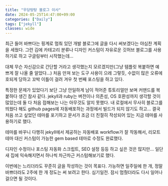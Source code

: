 ```yaml
---
title: "우당탕탕 블로그 이사"
date: 2024-05-25T14:47:00+09:00
categories: ["Daily"]
tags: ["jekyll"]
classes: wide
---
```


최근 들어 바쁘다는 핑계로 멈춰 있던 개발 블로그에 글을 다시 써보겠다는 야심찬 계획을 세웠다.
그런 김에 카테고리 분류나 디자인 커스텀이 자유로운 깃허브 블로그를 사용하기로 하고 구글링부터 시작했는데...

대체 무슨 자신감으로 간단할 거라고 생각했는지 모르겠지만(그냥 템플릿 복붙하면 예쁘게 잘 나올 줄 알았다...)
처음 만져 보는 도구 사용이 으레 그렇듯, 수없이 많은 오류에 호되게 당하고 꼬박 이틀이 걸려 겨우 첫 번째 포스팅을 하고 있다.

특정한 문제가 있었다기 보단 그냥 안일하게 남이 적어준 튜토리얼만 보며 커맨드를 복붙하다 생긴 참사 같다.
jekyll과 ruby는 버전이나 의존성, OS 호환성까지 생각할 것이 많았는데 둘 다 처음 접해보는 나는 아무것도 알지 못했다.
내 로컬에서 무사히 블로그를 띄웠다 해도 github pages에 자동배포하는 과정에서 빌드가 되지 않기도 하고...
결국 처음 쓰고 싶었던 테마를 포기하고 문서가 조금 더 친절히 작성되어 있는 지금 테마를 사용하기로 했다.

테마를 바꾸니 다행히 jekyll에서 제공하는 자동배포 workflow가 잘 작동해서,
리모트 테마 대신 커스텀이 가능한 gem based 테마로 수정도 완료했다.

디자인 수정이나 포스팅 자동화 스크립트, SEO 설정 등등 하고 싶은 것은 많지만...
일단 새 집에 익숙해지면서 하나씩 차근차근 커스텀해보기로 했다.

이번에는 느리더라도 꾸준히 글을 작성하는 것이 목표다.
가능하면 일주일에 한 개, 정말 바쁘더라도 2주에 한 개 정도는 써 보려고 한다.
심기일전. 잠시 멈췄더라도 다시 일어나 걸으면 될 것이다.
